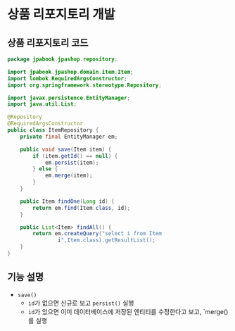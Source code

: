 # 상품 리포지토리 개발
## 상품 리포지토리 코드
```java
package jpabook.jpashop.repository;

import jpabook.jpashop.domain.item.Item;
import lombok.RequiredArgsConstructor;
import org.springframework.stereotype.Repository;

import javax.persistence.EntityManager;
import java.util.List;

@Repository
@RequiredArgsConstructor
public class ItemRepository {
    private final EntityManager em;

    public void save(Item item) {
        if (item.getId() == null) {
            em.persist(item);
        } else {
            em.merge(item);
        }
    }

    public Item findOne(Long id) {
        return em.find(Item.class, id);
    }

    public List<Item> findAll() {
        return em.createQuery("select i from Item
                i",Item.class).getResultList();
    }
}
```
## 기능 설명
- `save()`
    - `id`가 없으면 신규로 보고 `persist()` 실행
    - `id`가 있으면 이미 데이터베이스에 저장된 엔티티를 수정한다고 보고, `merge()를 실행
